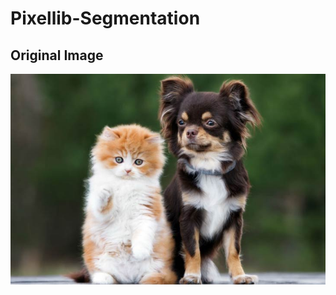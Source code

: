 # Pixellib-Segmentation
## Original Image
![alt text](https://github.com/omeryentur/Pixellib-Segmentation/blob/main/input_image.jpg)
